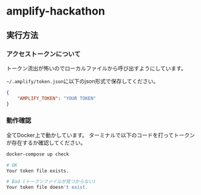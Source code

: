 # amplify-hackathon

## 実行方法

### アクセストークンについて

トークン流出が怖いのでローカルファイルから呼び出すようにしています。

`~/.amplify/token.json`に以下のjson形式で保存してください。

```~/.amplify/token.json
{
    "AMPLIFY_TOKEN": "YOUR TOKEN"
}
```

### 動作確認

全てDocker上で動かしています。
ターミナルで以下のコードを打ってトークンが存在するか確認してください。
```bash
docker-compose up check
```
```bash
# OK
Your token file exists.

# Bad (トークンファイルが見つからない)
Your token file doesn't exist.
```
